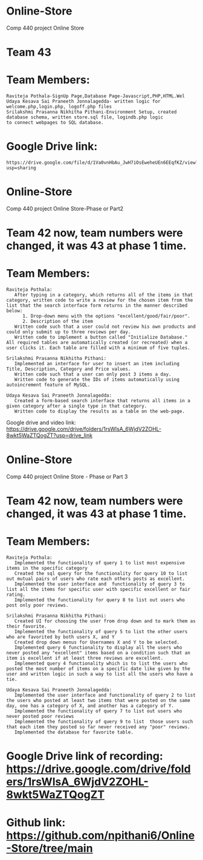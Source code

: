 # Online-Store
Comp 440 project Online Store
# Team 43
# Team Members:
    Raviteja Pothala-SignUp Page,Database Page-Javascript,PHP,HTML.Wel
    Udaya Kesava Sai Praneeth Jonnalagedda- written logic for welcome.php,login.php, logoff.php files 
    Srilakshmi Prasanna Nikhitha Pithani-Environment Setup, created database schema, written store.sql file, logindb.php logic 
    to connect webpages to SQL database.



# Google Drive link: 
    https://drive.google.com/file/d/1Va0vnHbAu_JwH7iOsEweheUEn6EEqfKZ/view?usp=sharing


    
# Online-Store
Comp 440 project Online Store-Phase or Part2

# Team 42 now, team numbers were changed, it was 43 at phase 1 time.
# Team Members:
    Raviteja Pothala:
	   After typing in a category, which returns all of the items in that category, written code to write a review for the chosen item from the list that the search interface form returns in the manner described below:
          1. Drop-down menu with the options "excellent/good/fair/poor".
          2. Description of the item
	   Written code such that a user could not review his own products and could only submit up to three reviews per day.
	   Written code to implement a button called "Initialize Database."  All required tables are automatically created (or recreated) when a user clicks it. Each table are filled with a minimum of five tuples.
	  
    Srilakshmi Prasanna Nikhitha Pithani:
	   Implemented an interface for user to insert an item including Title, Description, Category and Price values.
	   Written code such that a user can only post 3 items a day.
	   Written code to generate the IDs of items automatically using autoincrement feature of MySQL.	
	
	Udaya Kesava Sai Praneeth Jonnalagedda:
	   Created a form-based search interface that returns all items in a given category after a single type in that category.
	   Written code to display the results as a table on the web-page.

Google drive and video link:
https://drive.google.com/drive/folders/1rsWlsA_6WjdV2ZOHL-8wkt5WaZTQogZT?usp=drive_link


# Online-Store
Comp 440 project Online Store - Phase or Part 3

# Team 42 now, team numbers were changed, it was 43 at phase 1 time.
# Team Members:

    Raviteja Pothala:
	   Implemented the functionality of query 1 to list most expensive items in the specific category
	   Created the sql query for the functionality for query 10 to list out mutual pairs of users who rate each others posts as excellent.
	   Implemented the user interface and  functionality of query 3 to list all the items for specific user with specific excellent or fair rating.
	   Implemented the functionality for query 8 to list out users who post only poor reviews.
	
    Srilakshmi Prasanna Nikhitha Pithani:
	   Created UI for choosing the user from drop down and to mark them as their favorite. 
	   Implemented the functionality of query 5 to list the other users who are favorited by both users X, and Y
	   Created drop down menus for Usernames X and Y to be selected.
	   Implemented query 6 functionality to display all the users who never posted any "excellent" items based on a condition such that an item is excellent if at least three reviews are excellent.
	   Implemented query 4 functionality which is to list the users who posted the most number of items on a specific date like given by the user and written logic in such a way to list all the users who have a tie. 

	Udaya Kesava Sai Praneeth Jonnalagedda:
	   Implemented the user interface and functionality of query 2 to list the users who posted at least two items that were posted on the same day, one has a category of X, and another has a category of Y.
	   Implemented the functionality of query 7 to list out users who never posted poor reviews
	   Implemented the functionality of query 9 to list  those users such that each item they posted so far never received any "poor" reviews.
	   Implemented the database for favorite table.

# Google Drive link of recording: https://drive.google.com/drive/folders/1rsWlsA_6WjdV2ZOHL-8wkt5WaZTQogZT

# Github link: https://github.com/npithani6/Online-Store/tree/main
    


